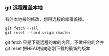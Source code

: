 ### git 远程覆盖本地

有时本地被的修改，想用远程的库覆盖掉。
``` shell
git fetch --all  
git reset --hard origin/master
```

git fetch 只是下载远程的库的内容，不做任何的合并   
git reset 把HEAD指向刚刚下载的最新的版本



